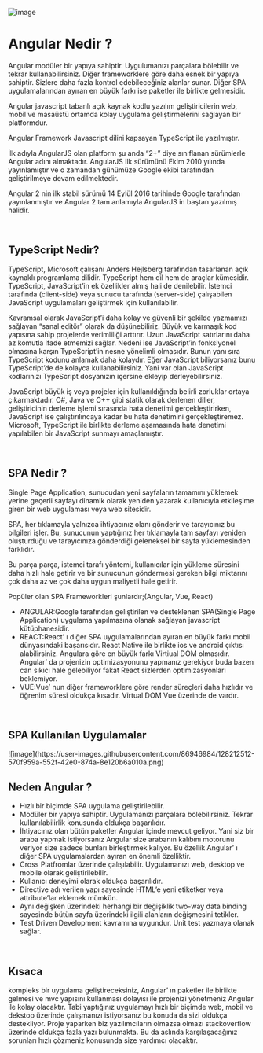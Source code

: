 ![image](https://user-images.githubusercontent.com/86946984/128199563-e171b58e-9420-4cda-a87d-14747a80cdb3.png)

<h1>Angular Nedir ?</h1>


<p>Angular modüler bir yapıya sahiptir. Uygulumanızı parçalara bölebilir ve tekrar kullanabilirsiniz. Diğer frameworklere göre daha esnek bir yapıya sahiptir. Sizlere daha fazla kontrol edebileceğiniz alanlar sunar. Diğer SPA uygulamalarından ayıran en büyük farkı ise paketler ile birlikte gelmesidir.</p>
<p>Angular javascript tabanlı açık kaynak kodlu yazılım geliştiricilerin web, mobil ve masaüstü ortamda kolay uygulama geliştirmelerini sağlayan bir platformdur.</p>
<p> Angular Framework Javascript dilini kapsayan TypeScript ile yazılmıştır.</p>
<p> İlk adıyla AngularJS olan platform şu anda “2+” diye sınıflanan sürümlerle Angular adını almaktadır. AngularJS ilk sürümünü Ekim 2010 yılında yayınlamıştır ve o zamandan günümüze Google ekibi tarafından geliştirilmeye devam edilmektedir.</p>
<p>Angular 2 nin ilk stabil sürümü 14 Eylül 2016 tarihinde Google tarafından yayınlanmıştır ve Angular 2 tam anlamıyla AngularJS in baştan yazılmış halidir.</p>
<br>
<h2>TypeScript Nedir?</h2>
<p>TypeScript, Microsoft çalışanı Anders Hejlsberg tarafından tasarlanan açık kaynaklı programlama dilidir. TypeScript hem dil hem de araçlar kümesidir. TypeScript, JavaScript’in ek özellikler almış hali de denilebilir. İstemci tarafında (client-side) veya sunucu tarafında (server-side) çalışabilen JavaScript uygulamaları geliştirmek için kullanılabilir.</p>
<p>Kavramsal olarak JavaScript’i daha kolay ve güvenli bir şekilde yazmamızı sağlayan “sanal editör” olarak da düşünebiliriz. Büyük ve karmaşık kod yapısına sahip projelerde verimliliği arttırır. Uzun JavaScript satırlarını daha az komutla ifade etmemizi sağlar. Nedeni ise JavaScript’in fonksiyonel olmasına karşın TypeScript’in nesne yönelimli olmasıdır. Bunun yanı sıra TypeScript kodunu anlamak daha kolaydır. Eğer JavaScript biliyorsanız bunu TypeScript’de de kolayca kullanabilirsiniz. Yani var olan JavaScript kodlarınızı TypeScript dosyanızın içersine ekleyip derleyebilirsiniz.</p>
<p>JavaScript büyük iş veya projeler için kullanıldığında belirli zorluklar ortaya çıkarmaktadır. C#, Java ve C++ gibi statik olarak derlenen diller, geliştiricinin derleme işlemi sırasında hata denetimi gerçekleştirirken, JavaScript ise çalıştırılıncaya kadar bu hata denetimini gerçekleştiremez. Microsoft, TypeScript ile birlikte derleme aşamasında hata denetimi yapılabilen bir JavaScript sunmayı amaçlamıştır.</p>
<br>
<h2>SPA Nedir ?</h2>
<p>Single Page Application, sunucudan yeni sayfaların tamamını yüklemek yerine geçerli sayfayı dinamik olarak yeniden yazarak kullanıcıyla etkileşime giren bir web uygulaması veya web sitesidir.</p>
<p>SPA, her tıklamayla yalnızca ihtiyacınız olanı gönderir ve tarayıcınız bu bilgileri işler. Bu, sunucunun yaptığınız her tıklamayla tam sayfayı yeniden oluşturduğu ve tarayıcınıza gönderdiği geleneksel bir sayfa yüklemesinden farklıdır.</p>
<p>Bu parça parça, istemci tarafı yöntemi, kullanıcılar için yükleme süresini daha hızlı hale getirir ve bir sunucunun göndermesi gereken bilgi miktarını çok daha az ve çok daha uygun maliyetli hale getirir.</p>
<p>Popüler olan SPA Frameworkleri şunlardır;(Angular, Vue, React)</p>
<p></p>
<ul>
<li>ANGULAR:Google tarafından geliştirilen ve desteklenen SPA(Single Page Application) uygulama yapılmasına olanak sağlayan javascript kütüphanesidir.</li>
<li>REACT:React’ ı diğer SPA uygulamalarından ayıran en büyük farkı mobil dünyasındaki başarısıdır. React Native ile birlikte ios ve android çıktısı alabilirsiniz. Angulara göre en büyük farkı Virtiual DOM olmasıdır. Angular’ da projenizin optimizasyonunu yapmanız gerekiyor buda bazen can sıkıcı hale gelebiliyor fakat React sizlerden optimizasyonları beklemiyor.</li>
<li>VUE:Vue’ nun diğer frameworklere göre render süreçleri daha hızlıdır ve öğrenim süresi oldukça kısadır. Virtual DOM Vue üzerinde de vardır.</li>
</ul>
<br>
<h2>SPA Kullanılan Uygulamalar</h2>
![image](https://user-images.githubusercontent.com/86946984/128212512-570f959a-552f-42e0-874a-8e120b6a010a.png)

<h2>Neden Angular ?</h2>
<ul>
<li>Hızlı bir biçimde SPA uygulama geliştirilebilir.</li>
<li>Modüler bir yapıya sahiptir. Uygulamanızı parçalara bölebilirsiniz. Tekrar kullanılabilirlik konusunda oldukça başarılıdır.</li>
<li>İhtiyacınız olan bütün paketler Angular içinde mevcut geliyor. Yani siz bir araba yapmak istiyorsanız Angular size arabanın kalıbını motorunu veriyor size sadece bunları birleştirmek kalıyor. Bu özellik Angular’ ı diğer SPA uygulamalardan ayıran en önemli özelliktir.</li>
<li>Cross Platfromlar üzerinde çalışılabilir. Uygulamanızı web, desktop ve mobile olarak geliştirilebilir.</li>
<li>Kullanıcı deneyimi olarak oldukça başarılıdır.</li>
<li>Directive adı verilen yapı sayesinde HTML’e yeni etiketker veya attribute’lar eklemek mümkün.</li>
<li>Aynı değişken üzerindeki herhangi bir değişiklik two-way data binding sayesinde bütün sayfa üzerindeki ilgili alanların değişmesini tetikler.</li>
<li>Test Driven Development kavramına uygundur. Unit test yazmaya olanak sağlar.</li>
</ul>
<br>
<h2>Kısaca</h2>
<p> kompleks bir uygulama geliştireceksiniz, Angular’ ın paketler ile birlikte gelmesi ve mvc yapısını kullanması dolayısı ile projenizi yönetmeniz Angular ile kolay olacaktır. Tabi yaptığınız uygulamayı hızlı bir biçimde web, mobil ve dekstop üzerinde çalışmanızı istiyorsanız bu konuda da sizi oldukça destekliyor. Proje yaparken biz yazılımcıların olmazsa olmazı stackoverflow üzerinde oldukça fazla yazı bulunmakta. Bu da aslında karşılaşacağınız sorunları hızlı çözmeniz konusunda size yardımcı olacaktır.</p>
